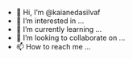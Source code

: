 - 👋 Hi, I’m @kaianedasilvaf
- 👀 I’m interested in ...
- 🌱 I’m currently learning ...
- 💞️ I’m looking to collaborate on ...
- 📫 How to reach me ...

<!---
kaianedasilvaf/kaianedasilvaf is a ✨ special ✨ repository because its `README.md` (this file) appears on your GitHub profile.
You can click the Preview link to take a look at your changes.
--->

